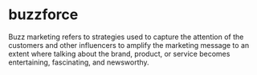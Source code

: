 # buzzforce
Buzz marketing refers to strategies used to capture the attention of the customers and other influencers to amplify the marketing message to an extent where talking about the brand, product, or service becomes entertaining, fascinating, and newsworthy.
